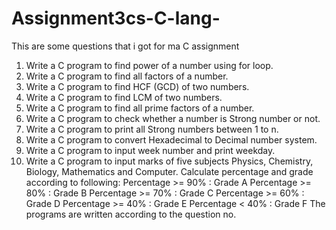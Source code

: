 # Assignment3cs-C-lang-
This are some questions that i got for ma C assignment
1. Write a C program to find power of a number using for loop.
2. Write a C program to find all factors of a number.
3. Write a C program to find HCF (GCD) of two numbers.
4. Write a C program to find LCM of two numbers. 
5. Write a C program to find all prime factors of a number.
6. Write a C program to check whether a number is Strong number or not. 
7. Write a C program to print all Strong numbers between 1 to n.
8. Write a C program to convert Hexadecimal to Decimal number system. 
9. Write a C program to input week number and print weekday. 
10. Write a C program to input marks of five subjects Physics, Chemistry, Biology, Mathematics and Computer. Calculate percentage and grade according to following:
Percentage >= 90% : Grade A
Percentage >= 80% : Grade B
Percentage >= 70% : Grade C
Percentage >= 60% : Grade D 
Percentage >= 40% : Grade E 
Percentage < 40% : Grade F
The programs are written according to the question no.
